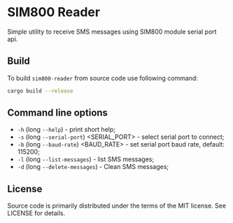 # SIM800 Reader

Simple utility to receive SMS messages using SIM800 module serial port api.

## Build

To build `sim800-reader` from source code use following command:

```sh
cargo build --release
```

## Command line options

* `-h` (long `--help`) - print short help;
* `-s` (long `--serial-port`) <SERIAL_PORT> - select serial port to connect;
* `-b` (long `--baud-rate`) <BAUD_RATE> - set serial port baud rate, default: 115200;
* `-l` (long `--list-messages`) - list SMS messages;
* `-d` (long `--delete-messages`) - Clean SMS messages;

## License
[license]: #license

Source code is primarily distributed under the terms of the MIT license. See LICENSE for details.
